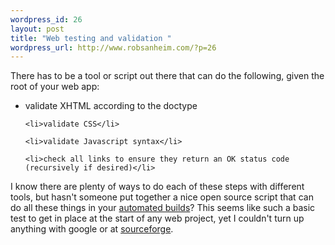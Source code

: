```yaml
--- 
wordpress_id: 26
layout: post
title: "Web testing and validation "
wordpress_url: http://www.robsanheim.com/?p=26
---
```

There has to be a tool or script out there that can do the following, given the root of your web app:

<ul>
	<li>validate XHTML according to the doctype</li>

	<li>validate CSS</li>

	<li>validate Javascript syntax</li>

	<li>check all links to ensure they return an OK status code (recursively if desired)</li>
</ul>

I know there are plenty of ways to do each of these steps with different tools, but hasn't someone put together a nice open source script that can do all these things in your <a href="http://www.pragmaticautomation.com/">automated builds</a>?  This seems like such a basic test to get in place at the start of any web project, yet I couldn't turn up anything with google or at <a href="http://sourceforge.net/">sourceforge</a>.
